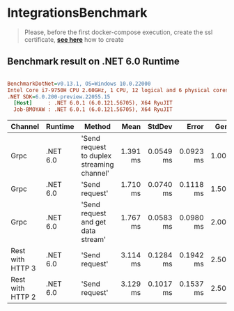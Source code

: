 # IntegrationsBenchmark

> Please, before the first docker-compose execution, create the ssl certificate, **[see here](certs/README.md)** how to create

## Benchmark result on .NET 6.0 Runtime

``` ini

BenchmarkDotNet=v0.13.1, OS=Windows 10.0.22000
Intel Core i7-9750H CPU 2.60GHz, 1 CPU, 12 logical and 6 physical cores
.NET SDK=6.0.200-preview.22055.15
  [Host]     : .NET 6.0.1 (6.0.121.56705), X64 RyuJIT
  Job-BMOYAW : .NET 6.0.1 (6.0.121.56705), X64 RyuJIT


```
|          Channel |  Runtime |                                     Method |     Mean |    StdDev |     Error |  Gen 0 |  Gen 1 | Allocated |
|----------------- |--------- |------------------------------------------- |---------:|----------:|----------:|-------:|-------:|----------:|
|             Grpc | .NET 6.0 | &#39;Send request to duplex streaming channel&#39; | 1.391 ms | 0.0549 ms | 0.0923 ms | 1.0000 | 0.5000 |      8 KB |
|             Grpc | .NET 6.0 |                             &#39;Send request&#39; | 1.710 ms | 0.0740 ms | 0.1118 ms | 1.5000 | 0.5000 |     12 KB |
|             Grpc | .NET 6.0 |         &#39;Send request and get data stream&#39; | 1.767 ms | 0.0583 ms | 0.0980 ms | 2.0000 | 0.5000 |     13 KB |
| Rest with HTTP 3 | .NET 6.0 |                             &#39;Send request&#39; | 3.114 ms | 0.1284 ms | 0.1942 ms | 2.5000 | 0.5000 |     15 KB |
| Rest with HTTP 2 | .NET 6.0 |                             &#39;Send request&#39; | 3.129 ms | 0.1017 ms | 0.1537 ms | 2.5000 | 0.5000 |     15 KB |

